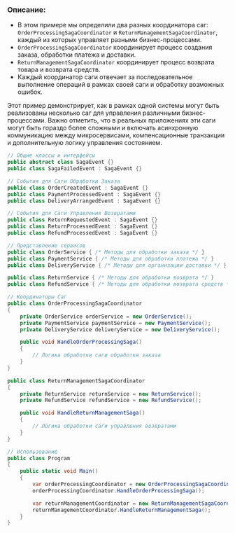 ### Описание:

- В этом примере мы определили два разных координатора саг: `OrderProcessingSagaCoordinator` и `ReturnManagementSagaCoordinator`, каждый из которых управляет разными бизнес-процессами.
- `OrderProcessingSagaCoordinator` координирует процесс создания заказа, обработки платежа и доставки.
- `ReturnManagementSagaCoordinator` координирует процесс возврата товара и возврата средств.
- Каждый координатор саги отвечает за последовательное выполнение операций в рамках своей саги и обработку возможных ошибок.

Этот пример демонстрирует, как в рамках одной системы могут быть реализованы несколько саг для управления различными бизнес-процессами. Важно отметить, что в реальных приложениях эти саги могут быть гораздо более сложными и включать асинхронную коммуникацию между микросервисами, компенсационные транзакции и дополнительную логику управления состоянием.

```cs
// Общие классы и интерфейсы
public abstract class SagaEvent {}
public class SagaFailedEvent : SagaEvent {}

// События для Саги Обработки Заказа
public class OrderCreatedEvent : SagaEvent {}
public class PaymentProcessedEvent : SagaEvent {}
public class DeliveryArrangedEvent : SagaEvent {}

// События для Саги Управления Возвратами
public class ReturnRequestedEvent : SagaEvent {}
public class ReturnProcessedEvent : SagaEvent {}
public class RefundProcessedEvent : SagaEvent {}

// Представление сервисов
public class OrderService { /* Методы для обработки заказа */ }
public class PaymentService { /* Методы для обработки платежа */ }
public class DeliveryService { /* Методы для организации доставки */ }

public class ReturnService { /* Методы для обработки возврата */ }
public class RefundService { /* Методы для обработки возврата средств */ }

// Координаторы Саг
public class OrderProcessingSagaCoordinator
{
    private OrderService orderService = new OrderService();
    private PaymentService paymentService = new PaymentService();
    private DeliveryService deliveryService = new DeliveryService();

    public void HandleOrderProcessingSaga()
    {
        // Логика обработки саги обработки заказа
    }
}

public class ReturnManagementSagaCoordinator
{
    private ReturnService returnService = new ReturnService();
    private RefundService refundService = new RefundService();

    public void HandleReturnManagementSaga()
    {
        // Логика обработки саги управления возвратами
    }
}

// Использование
public class Program
{
    public static void Main()
    {
        var orderProcessingCoordinator = new OrderProcessingSagaCoordinator();
        orderProcessingCoordinator.HandleOrderProcessingSaga();

        var returnManagementCoordinator = new ReturnManagementSagaCoordinator();
        returnManagementCoordinator.HandleReturnManagementSaga();
    }
}
```